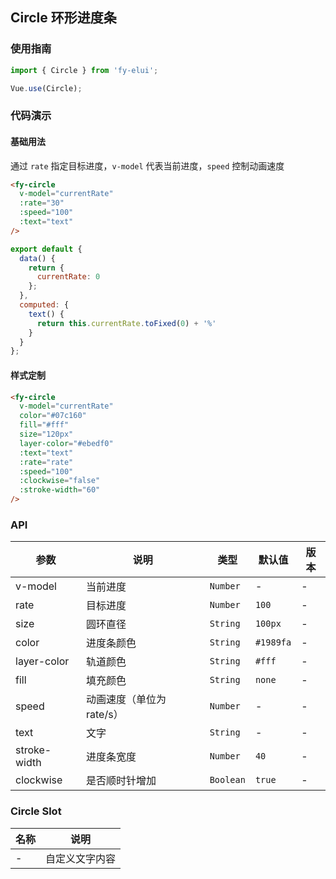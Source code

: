 ## Circle 环形进度条

### 使用指南
``` javascript
import { Circle } from 'fy-elui';

Vue.use(Circle);
```

### 代码演示

#### 基础用法
通过 `rate` 指定目标进度，`v-model` 代表当前进度，`speed` 控制动画速度

```html
<fy-circle
  v-model="currentRate"
  :rate="30"
  :speed="100"
  :text="text"
/>
```

``` javascript
export default {
  data() {
    return {
      currentRate: 0
    };
  },
  computed: {
    text() {
      return this.currentRate.toFixed(0) + '%'
    }
  }
};
```

#### 样式定制

```html
<fy-circle
  v-model="currentRate"
  color="#07c160"
  fill="#fff"
  size="120px"
  layer-color="#ebedf0"
  :text="text"
  :rate="rate"
  :speed="100"
  :clockwise="false"
  :stroke-width="60"
/>
```


### API

| 参数 | 说明 | 类型 | 默认值 | 版本 |
|------|------|------|------|------|
| v-model | 当前进度 | `Number` | - | - |
| rate | 目标进度 | `Number` | `100` | - |
| size | 圆环直径 | `String` | `100px` | - |
| color | 进度条颜色 | `String` | `#1989fa` | - |
| layer-color | 轨道颜色 | `String` | `#fff` | - |
| fill | 填充颜色 | `String` | `none` | - |
| speed | 动画速度（单位为 rate/s）| `Number` | - | - |
| text | 文字 | `String` | - | - |
| stroke-width | 进度条宽度 | `Number` | `40` | - |
| clockwise | 是否顺时针增加 | `Boolean` | `true` | - |

### Circle Slot

| 名称 | 说明 |
|------|------|
| - | 自定义文字内容 |
